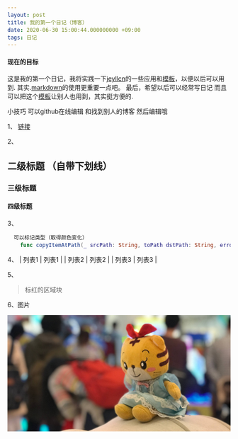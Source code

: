```yaml
---
layout: post
title: 我的第一个日记（博客）
date: 2020-06-30 15:00:44.000000000 +09:00
tags: 日记
---
```

#### 现在的目标  
这是我的第一个日记，我将实践一下[jeyllcn](http://jekyllcn.com/docs/posts/)的一些应用和[模板](http://jekyllcn.com/docs/templates/)，以便以后可以用到.
其实.[markdown](https://www.runoob.com/markdown/md-tutorial.html)的使用更重要一点吧。
最后，希望以后可以经常写日记 而且可以把这个[模板](https://github.com/messliyan/messliyan.github.io)让别人也用到，其实挺方便的.

小技巧 可以github在线编辑 和找到别人的博客 然后编辑哦

1、
[链接](https://www.runoob.com/markdown/md-tutorial.html)

2、
## 二级标题 （自带下划线）
### 三级标题
#### 四级标题

 
3、
```swift 
  可以标记类型（取得颜色变化）
    func copyItemAtPath(_ srcPath: String, toPath dstPath: String, error: NSErrorPointer)
``` 

4、
| 列表1         |     列表1                                          |
| 列表2         |     列表2                                          |
| 列表3         |     列表3                                          |


5、
>标红的区域块

6、图片

![图片](/assets/images/2020/2019-final.jpg)

